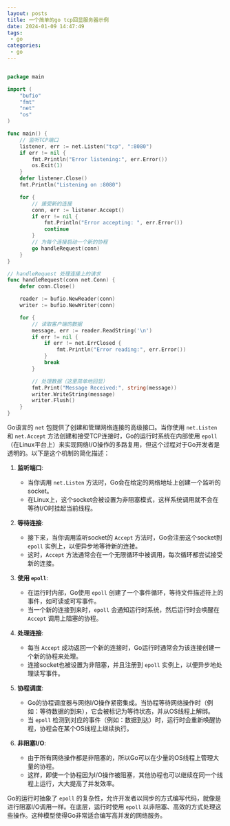 ```yaml
---
layout: posts
title: 一个简单的go tcp回显服务器示例
date: 2024-01-09 14:47:49
tags:
 - go
categories:
 - go
---
```


```go

package main

import (
	"bufio"
	"fmt"
	"net"
	"os"
)

func main() {
	// 监听TCP端口
	listener, err := net.Listen("tcp", ":8080")
	if err != nil {
		fmt.Println("Error listening:", err.Error())
		os.Exit(1)
	}
	defer listener.Close()
	fmt.Println("Listening on :8080")

	for {
		// 接受新的连接
		conn, err := listener.Accept()
		if err != nil {
			fmt.Println("Error accepting: ", err.Error())
			continue
		}
		// 为每个连接启动一个新的协程
		go handleRequest(conn)
	}
}

// handleRequest 处理连接上的请求
func handleRequest(conn net.Conn) {
	defer conn.Close()

	reader := bufio.NewReader(conn)
	writer := bufio.NewWriter(conn)

	for {
		// 读取客户端的数据
		message, err := reader.ReadString('\n')
		if err != nil {
			if err != net.ErrClosed {
				fmt.Println("Error reading:", err.Error())
			}
			break
		}

		// 处理数据（这里简单地回显）
		fmt.Print("Message Received:", string(message))
		writer.WriteString(message)
		writer.Flush()
	}
}

```
<!-- more -->

Go语言的 `net` 包提供了创建和管理网络连接的高级接口。当你使用 `net.Listen` 和 `net.Accept` 方法创建和接受TCP连接时，Go的运行时系统在内部使用 `epoll`（在Linux平台上）来实现网络I/O操作的多路复用，但这个过程对于Go开发者是透明的。以下是这个机制的简化描述：

1. **监听端口**:
   - 当你调用 `net.Listen` 方法时，Go会在给定的网络地址上创建一个监听的socket。
   - 在Linux上，这个socket会被设置为非阻塞模式，这样系统调用就不会在等待I/O时挂起当前线程。

2. **等待连接**:
   - 接下来，当你调用监听socket的 `Accept` 方法时，Go会注册这个socket到 `epoll` 实例上，以便异步地等待新的连接。
   - 这时，`Accept` 方法通常会在一个无限循环中被调用，每次循环都尝试接受新的连接。

3. **使用 `epoll`**:
   - 在运行时内部，Go使用 `epoll` 创建了一个事件循环，等待文件描述符上的事件，如可读或可写事件。
   - 当一个新的连接到来时，`epoll` 会通知运行时系统，然后运行时会唤醒在 `Accept` 调用上阻塞的协程。

4. **处理连接**:
   - 每当 `Accept` 成功返回一个新的连接时，Go运行时通常会为该连接创建一个新的协程来处理。
   - 连接socket也被设置为非阻塞，并且注册到 `epoll` 实例上，以便异步地处理读写事件。

5. **协程调度**:
   - Go的协程调度器与网络I/O操作紧密集成。当协程等待网络操作时（例如：等待数据的到来），它会被标记为等待状态，并从OS线程上解绑。
   - 当 `epoll` 检测到对应的事件（例如：数据到达）时，运行时会重新唤醒协程，协程会在某个OS线程上继续执行。

6. **非阻塞I/O**:
   - 由于所有网络操作都是非阻塞的，所以Go可以在少量的OS线程上管理大量的协程。
   - 这样，即使一个协程因为I/O操作被阻塞，其他协程也可以继续在同一个线程上运行，大大提高了并发效率。

Go的运行时抽象了 `epoll` 的复杂性，允许开发者以同步的方式编写代码，就像是进行阻塞I/O调用一样。在底层，运行时使用 `epoll` 以非阻塞、高效的方式处理这些操作。这种模型使得Go非常适合编写高并发的网络服务。






